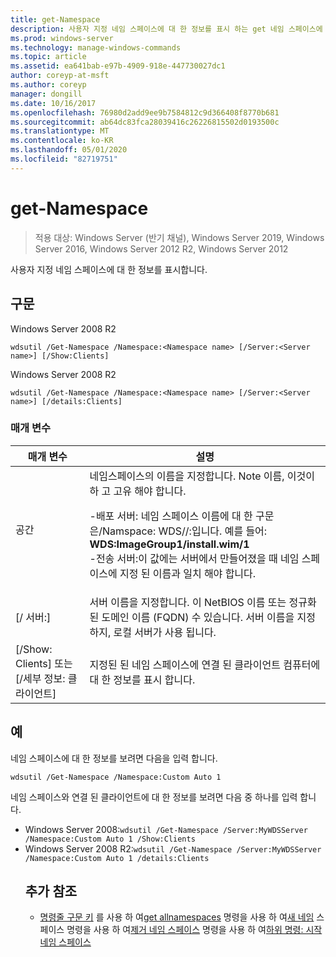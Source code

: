 ```yaml
---
title: get-Namespace
description: 사용자 지정 네임 스페이스에 대 한 정보를 표시 하는 get 네임 스페이스에 대 한 참조 항목입니다.
ms.prod: windows-server
ms.technology: manage-windows-commands
ms.topic: article
ms.assetid: ea641bab-e97b-4909-918e-447730027dc1
author: coreyp-at-msft
ms.author: coreyp
manager: dongill
ms.date: 10/16/2017
ms.openlocfilehash: 76980d2add9ee9b7584812c9d366408f8770b681
ms.sourcegitcommit: ab64dc83fca28039416c26226815502d0193500c
ms.translationtype: MT
ms.contentlocale: ko-KR
ms.lasthandoff: 05/01/2020
ms.locfileid: "82719751"
---
```

# <a name="get-namespace"></a>get-Namespace

> 적용 대상: Windows Server (반기 채널), Windows Server 2019, Windows Server 2016, Windows Server 2012 R2, Windows Server 2012

사용자 지정 네임 스페이스에 대 한 정보를 표시합니다.

## <a name="syntax"></a>구문
Windows Server 2008 R2
```
wdsutil /Get-Namespace /Namespace:<Namespace name> [/Server:<Server name>] [/Show:Clients]
```
Windows Server 2008 R2
```
wdsutil /Get-Namespace /Namespace:<Namespace name> [/Server:<Server name>] [/details:Clients]
```
### <a name="parameters"></a>매개 변수

|               매개 변수               |                                                                                                                                                                                         설명                                                                                                                                                                                          |
|---------------------------------------|----------------------------------------------------------------------------------------------------------------------------------------------------------------------------------------------------------------------------------------------------------------------------------------------------------------------------------------------------------------------------------------------|
|      공간<Namespace name>      | 네임스페이스의 이름을 지정합니다. Note 이름, 이것이 하 고 고유 해야 합니다.<p>-배포 서버: 네임 스페이스 이름에 대 한 구문은/Namspace: WDS<ImageGroup>/<ImageName>/<Index>:입니다. 예를 들어: **WDS:ImageGroup1/install.wim/1**<br />-전송 서버:이 값에는 서버에서 만들어졌을 때 네임 스페이스에 지정 된 이름과 일치 해야 합니다. |
|        [/ 서버:<Server name>]        |                                                                                                             서버 이름을 지정합니다. 이 NetBIOS 이름 또는 정규화 된 도메인 이름 (FQDN) 수 있습니다. 서버 이름을 지정 하지, 로컬 서버가 사용 됩니다.                                                                                                              |
| [/Show: Clients] 또는 [/세부 정보: 클라이언트] |                                                                                                                                                  지정된 된 네임 스페이스에 연결 된 클라이언트 컴퓨터에 대 한 정보를 표시 합니다.                                                                                                                                                  |

## <a name="examples"></a>예
네임 스페이스에 대 한 정보를 보려면 다음을 입력 합니다.
```
wdsutil /Get-Namespace /Namespace:Custom Auto 1
```
네임 스페이스와 연결 된 클라이언트에 대 한 정보를 보려면 다음 중 하나를 입력 합니다.
- Windows Server 2008:`wdsutil /Get-Namespace /Server:MyWDSServer /Namespace:Custom Auto 1 /Show:Clients`
- Windows Server 2008 R2:`wdsutil /Get-Namespace /Server:MyWDSServer /Namespace:Custom Auto 1 /details:Clients`
  ## <a name="additional-references"></a>추가 참조
  - [명령줄 구문 키](command-line-syntax-key.md)
  를 사용 하 여[get allnamespaces](using-the-get-allnamespaces-command.md)
  명령을 사용 하 여[새 네임](using-the-new-namespace-command.md)
  스페이스 명령을 사용 하 여[제거 네임 스페이스](using-the-remove-namespace-command.md)
  명령을 사용 하 여[하위 명령: 시작 네임 스페이스](subcommand-start-namespace.md)
